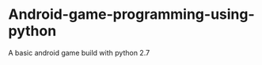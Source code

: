 Android-game-programming-using-python
=====================================

 A basic android game build with python 2.7 
